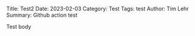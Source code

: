 Title: Test2
Date: 2023-02-03
Category: Test
Tags: test
Author: Tim Lehr
Summary: Github action test

Test body